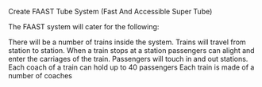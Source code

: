Create FAAST Tube System (Fast And Accessible Super Tube)

The FAAST system will cater for the following:

There will be a number of trains inside the system.
Trains will travel from station to station.
When a train stops at a station passengers can alight and enter the carriages of the train.
Passengers will touch in and out stations.
Each coach of a train can hold up to 40 passengers
Each train is made of a number of coaches
